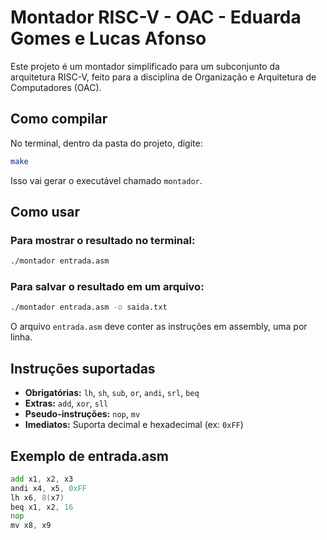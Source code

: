 # Montador RISC-V - OAC - Eduarda Gomes e Lucas Afonso

Este projeto é um montador simplificado para um subconjunto da arquitetura RISC-V, feito para a disciplina de Organização e Arquitetura de Computadores (OAC).

## Como compilar

No terminal, dentro da pasta do projeto, digite:

```bash
make
```

Isso vai gerar o executável chamado `montador`.

## Como usar

### Para mostrar o resultado no terminal:

```bash
./montador entrada.asm
```

### Para salvar o resultado em um arquivo:

```bash
./montador entrada.asm -o saida.txt
```

O arquivo `entrada.asm` deve conter as instruções em assembly, uma por linha.

## Instruções suportadas

- **Obrigatórias:** `lh`, `sh`, `sub`, `or`, `andi`, `srl`, `beq`
- **Extras:** `add`, `xor`, `sll`
- **Pseudo-instruções:** `nop`, `mv`
- **Imediatos:** Suporta decimal e hexadecimal (ex: `0xFF`)

## Exemplo de entrada.asm

```asm
add x1, x2, x3
andi x4, x5, 0xFF
lh x6, 8(x7)
beq x1, x2, 16
nop
mv x8, x9
